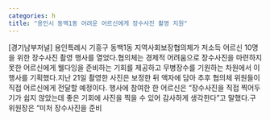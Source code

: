 ```yaml
---
categories: h
title: "용인시 동백1동 어려운 어르신에게 장수사진 촬영 지원"
---
```

[경기남부저널] 용인특례시 기흥구 동백1동 지역사회보장협의체가 저소득 어르신 10명을 위한 장수사진 촬영 행사를 열었다.협의체는 경제적 어려움으로 장수사진을 마련하지 못한 어르신에게 웰다잉을 준비하는 기회를 제공하고 무병장수를 기원하는 차원에서 이 행사를 기획했다.지난 21일 촬영한 사진은 보정한 뒤 액자에 담아 추후 협의체 위원들이 직접 어르신에게 전달할 예정이다. 행사에 참여한 한 어르신은 “장수사진을 직접 찍어두기가 쉽지 않았는데 좋은 기회에 사진을 찍을 수 있어 감사하게 생각한다”고 말했다.구 위원장은 “미처 장수사진을 준비